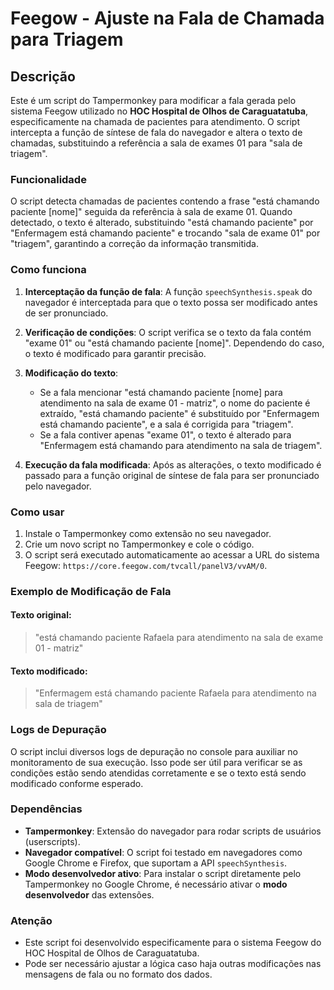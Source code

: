 # Feegow - Ajuste na Fala de Chamada para Triagem

## Descrição

Este é um script do Tampermonkey para modificar a fala gerada pelo sistema Feegow utilizado no **HOC Hospital de Olhos de Caraguatatuba**, especificamente na chamada de pacientes para atendimento. O script intercepta a função de síntese de fala do navegador e altera o texto de chamadas, substituindo a referência a sala de exames 01 para "sala de triagem".

### Funcionalidade

O script detecta chamadas de pacientes contendo a frase "está chamando paciente [nome]" seguida da referência à sala de exame 01. Quando detectado, o texto é alterado, substituindo "está chamando paciente" por "Enfermagem está chamando paciente" e trocando "sala de exame 01" por "triagem", garantindo a correção da informação transmitida.

### Como funciona

1. **Interceptação da função de fala**: A função `speechSynthesis.speak` do navegador é interceptada para que o texto possa ser modificado antes de ser pronunciado.
   
2. **Verificação de condições**: O script verifica se o texto da fala contém "exame 01" ou "está chamando paciente [nome]". Dependendo do caso, o texto é modificado para garantir precisão.

3. **Modificação do texto**:
   - Se a fala mencionar "está chamando paciente [nome] para atendimento na sala de exame 01 - matriz", o nome do paciente é extraído, "está chamando paciente" é substituído por "Enfermagem está chamando paciente", e a sala é corrigida para "triagem".
   - Se a fala contiver apenas "exame 01", o texto é alterado para "Enfermagem está chamando para atendimento na sala de triagem".

4. **Execução da fala modificada**: Após as alterações, o texto modificado é passado para a função original de síntese de fala para ser pronunciado pelo navegador.

### Como usar

1. Instale o Tampermonkey como extensão no seu navegador.
2. Crie um novo script no Tampermonkey e cole o código.
3. O script será executado automaticamente ao acessar a URL do sistema Feegow: `https://core.feegow.com/tvcall/panelV3/vvAM/0`.

### Exemplo de Modificação de Fala

#### Texto original:
> "está chamando paciente Rafaela para atendimento na sala de exame 01 - matriz"

#### Texto modificado:
> "Enfermagem está chamando paciente Rafaela para atendimento na sala de triagem"

### Logs de Depuração

O script inclui diversos logs de depuração no console para auxiliar no monitoramento de sua execução. Isso pode ser útil para verificar se as condições estão sendo atendidas corretamente e se o texto está sendo modificado conforme esperado.

### Dependências

- **Tampermonkey**: Extensão do navegador para rodar scripts de usuários (userscripts).
- **Navegador compatível**: O script foi testado em navegadores como Google Chrome e Firefox, que suportam a API `speechSynthesis`.
- **Modo desenvolvedor ativo**: Para instalar o script diretamente pelo Tampermonkey no Google Chrome, é necessário ativar o **modo desenvolvedor** das extensões.

### Atenção

- Este script foi desenvolvido especificamente para o sistema Feegow do HOC Hospital de Olhos de Caraguatatuba.
- Pode ser necessário ajustar a lógica caso haja outras modificações nas mensagens de fala ou no formato dos dados.
